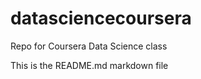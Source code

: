 datasciencecoursera
===================

Repo for Coursera Data Science class

This is the README.md markdown file